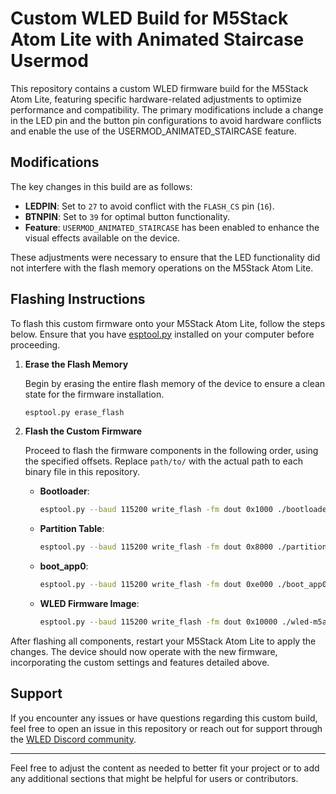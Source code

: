 # Custom WLED Build for M5Stack Atom Lite with Animated Staircase Usermod

This repository contains a custom WLED firmware build for the M5Stack Atom Lite, featuring specific hardware-related adjustments to optimize performance and compatibility. The primary modifications include a change in the LED pin and the button pin configurations to avoid hardware conflicts and enable the use of the USERMOD_ANIMATED_STAIRCASE feature.

## Modifications

The key changes in this build are as follows:

- **LEDPIN**: Set to `27` to avoid conflict with the `FLASH_CS` pin (`16`).
- **BTNPIN**: Set to `39` for optimal button functionality.
- **Feature**: `USERMOD_ANIMATED_STAIRCASE` has been enabled to enhance the visual effects available on the device.

These adjustments were necessary to ensure that the LED functionality did not interfere with the flash memory operations on the M5Stack Atom Lite.

## Flashing Instructions

To flash this custom firmware onto your M5Stack Atom Lite, follow the steps below. Ensure that you have [esptool.py](https://github.com/espressif/esptool) installed on your computer before proceeding.

1. **Erase the Flash Memory**

   Begin by erasing the entire flash memory of the device to ensure a clean state for the firmware installation.

    ```bash
    esptool.py erase_flash
    ```

2. **Flash the Custom Firmware**

   Proceed to flash the firmware components in the following order, using the specified offsets. Replace `path/to/` with the actual path to each binary file in this repository.

    - **Bootloader**:

        ```bash
        esptool.py --baud 115200 write_flash -fm dout 0x1000 ./bootloader_dout_40m_v2022.bin
        ```

    - **Partition Table**:

        ```bash
        esptool.py --baud 115200 write_flash -fm dout 0x8000 ./partitions_v2022.bin
        ```

    - **boot_app0**:

        ```bash
        esptool.py --baud 115200 write_flash -fm dout 0xe000 ./boot_app0_v2022.bin
        ```

    - **WLED Firmware Image**:

        ```bash
        esptool.py --baud 115200 write_flash -fm dout 0x10000 ./wled-m5atom-lite-staircase.bin
        ```

After flashing all components, restart your M5Stack Atom Lite to apply the changes. The device should now operate with the new firmware, incorporating the custom settings and features detailed above.

## Support

If you encounter any issues or have questions regarding this custom build, feel free to open an issue in this repository or reach out for support through the [WLED Discord community](https://discord.gg/wled).

---

Feel free to adjust the content as needed to better fit your project or to add any additional sections that might be helpful for users or contributors.
